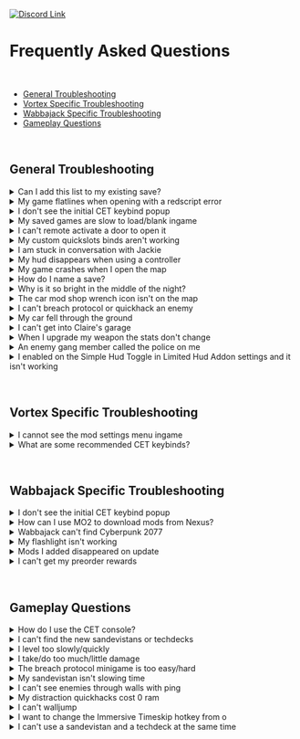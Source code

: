 [![Discord Link](https://i.imgur.com/OehZMjj.png)](https://discord.gg/eJdMQKnQVt "Discord for Support and Feedback")

# Frequently Asked Questions

&#10240;

- [General Troubleshooting](#general-troubleshooting)
- [Vortex Specific Troubleshooting](#vortex-specific-troubleshooting)
- [Wabbajack Specific Troubleshooting](#wabbajack-specific-troubleshooting)
- [Gameplay Questions](#gameplay-questions)

&#10240;

## General Troubleshooting

<details>
  <summary>Can I add this list to my existing save?</summary>
  &#10240;
  
  **You can add this list to an existing vanilla save with no issues.** If you're adding this to a previously modded save, it would depend on the mods that were   associated. Sometimes mods that add items to the game through ArchiveXL can be baked into the save, and if that mod is no longer there, would cause the game to crash.
  
  &#10240;
  
</details>

<details>
  <summary>My game flatlines when opening with a redscript error</summary>
  &#10240;
  
  **It's important to ensure that this list is installed onto a purely vanilla setup to avoid script errors and crashes from old mods.**
  
  Go to your main Cyberpunk 2077 directory and delete the **all** folders except for **"archive"**

![Clean Install 1](https://i.imgur.com/AXG7U40.png)

Additionally delete the **"mod"** folder in **"Cyberpunk 2077/archive/pc/"** 

![Clean Install 2](https://i.imgur.com/YW0s73X.png)

Now make sure you go and verify your game files through **Steam**, **GOG** or **Epic**
  
  &#10240;
  
</details>

<details>
  <summary>I don't see the initial CET keybind popup</summary>
  &#10240;
  
  Go to your main **Cyberpunk 2077 directory** to **"bin/x64/plugins/cyber_engine_tweaks"** and delete **"bindings.json"**, then restart the game.
  
  ![CET binding location](https://i.imgur.com/5BTFUBx.png)
  
   &#10240;
</details>

<details>
  <summary>My saved games are slow to load/blank ingame</summary>
  &#10240;
  
  ![picture of problem](https://i.imgur.com/XBoH5Fi.png)
  
  If you run into the error displayed above, you will want to disable cloud saves as that game setting can cause this issue.
  
  On the left side of the main menu, click on **"Settings"**
  
  ![Example settings](https://i.imgur.com/2yoHsqd.png)
  
  At the top click **"Gameplay"**
  
  ![first image](https://i.imgur.com/8W36yPc.png)
  
  Scroll down to **"Enable cross-platform Saves"** and ensure that it is turned off
  
  ![second image](https://i.imgur.com/t6QOwYM.png)
  
   &#10240;
  
</details>

<details>
  <summary>I can't remote activate a door to open it</summary>
  &#10240;
  
  ![bnet 1](https://i.imgur.com/DTkEwci.png)
  
  If you run into the above issue where there is no way to remote activate a door or window, you will need to ensure that [Better Netrunning](https://www.nexusmods.com/cyberpunk2077/mods/2302) is correctly configured. On the left side of the main menu click on **"Mods"**
  
  ![bnet 2](https://i.imgur.com/U2wROZZ.png)
  
  Go to **"Better Netrunning"**
  
  ![bnet 3](https://i.imgur.com/GxIVeTh.png)
  
  Scroll down to the **"Access Points"** section and ensure that **"Unlock Networks With No Access Points"** is enabled
  
  ![bnet 4](https://i.imgur.com/7S5GG80.png)
  
  This will correct the issue
  
  ![bnet 5](https://i.imgur.com/W3I8uMT.png)
  
   &#10240;
  
</details>

<details>
  <summary>My custom quickslots binds aren't working</summary>
  &#10240;
  
  In order for your [custom quickslots](https://www.nexusmods.com/cyberpunk2077/mods/3096) options to work, your choices that you bind in the **"Mods"** menu will need to be duplicated in CET. As an example of this, you would first choose a keybind and action for a quickslot by going to **"Mods"** on the left side of the main menu
  
  ![qslot 1](https://i.imgur.com/U2wROZZ.png)
  
  At the top, select **"QSLOTS"**
  
  ![qslot 2](https://i.imgur.com/vNUFxDF.png)
  
  Adjust **"Number of Custom Quickslots"** to be 1 or more
  
  ![qslot 3](https://i.imgur.com/F0eHCqd.png)
  
  In this example, selecting for **"food"** and selecting **"9"** as the keybind
  
  ![qslot 4](https://i.imgur.com/3LBK12M.png)
  
  Press the key you chose to bind for the CET menu in order to open it, and go to **"Bindings"**
  
  ![qslot 5](https://i.imgur.com/ICUwKoO.png)
  
  Will want to duplicate the keybind for the same slot, which was Slot 1
  
  ![qslot 6](https://i.imgur.com/HOAMy7C.png)
  
  Then save the selection, and the quickslot you have chosen will now work
  
  ![qslot 7](https://i.imgur.com/5oVjZgx.png)
  
  &#10240;
  
</details>

<details>
  <summary>I am stuck in conversation with Jackie</summary>
  &#10240;
  
  You're sitting sharing a nice moment pondering the future's opportunities with Jackie at the food stand outside of your apartment, and you need to call the car in order to "feel the factory new ride". If your hints are disabled it won't tell you what to do, but you'll want to call your vehicle, default keybind is **"V"**
  
  ![example of jackie](https://i.imgur.com/CAZD805.png)
  
  &#10240;
  
</details>

<details>
  <summary>My hud disappears when using a controller</summary>
  &#10240;
  
  ![shud](https://i.imgur.com/OuugWwr.png)
  
  The reason this option is off in **"Mod Settings"**, **"LHUD ADDONS"** is if it is on, it allows certain keys to turn off all hud elements, which can be quite annoying on controller. If you would like to turn this on but want to change the keybind you will need to go to 
  
  ```
  FOR VORTEX USERS
  ```
  
  In your main Cyberpunk 2077 directory, navigate to **"r6\input"** and open **"LimitedHUD.xml**
  
  ![shud 2](https://i.imgur.com/t8J91RJ.png)
  
  ```
  FOR WABBAJACK USERS
  ```
  
  In **MO2** in the left panel left click **"Limited Hud"** to highlight it, then right click it and select **"Open in Explorer"**
  
  ![shud 3](https://i.imgur.com/EuBGa2T.png)
  
  Navigate to **"Root\r6\Input"**
  
  ![shud 4](https://i.imgur.com/qReV98j.png)
  
  ```
  Continued for Both
  ```
  
  **"LimitedHUD.xml** can be customized to choose whatever keybinds you would like, [a full list of CDPR's method for key naming here](https://nativedb.red4ext.com/EInputKey)
  
  ![shud 5](https://i.imgur.com/ONUo751.png)
  
  &#10240;
  
</details>

<details>
  <summary>My game crashes when I open the map</summary>
  &#10240;
  
  This is associated with a **Reshade** version issue. As this list does not include and is not tested for any reshade, adding one is at your own risk, and this is one of a multitude of issues that can arise in using one
  
   &#10240;
  
</details>

<details>
  <summary>How do I name a save?</summary>
  &#10240;
  
  You're about to create a manual save, but don't just immediately click it. If you look at the top left above that you will see where you can add a name to your save
  
  ![save](https://i.imgur.com/f96LrEP.png)
  
  &#10240;
  
</details>

<details>
  <summary>Why is it so bright in the middle of the night?</summary>
  &#10240;
  
  This is a vanilla game error and has been reported to CDPR, hopefully they will patch this in the future
  
</details>

<details>
  <summary>The car mod shop wrench icon isn't on the map</summary>
  &#10240;
  
  When on your map, on the left side ensure that when on **"FILTER: CUSTOM"** that the **"DROP POINT"** section is highlighted and the wrench icon for the [Car Modification Shop](https://www.nexusmods.com/cyberpunk2077/mods/4034) will appear in Northeast Watson
  
  ![shop 1](https://i.imgur.com/AXpYYJd.png)
  ![shop 2](https://i.imgur.com/LCJ6TCd.png)
  
  &#10240;
  
</details>

<details>
  <summary>I can't breach protocol or quickhack an enemy</summary>
  &#10240;
  
 This is due to [Better Netrunning's](https://www.nexusmods.com/cyberpunk2077/mods/2302) changes to vanilla network topology
  
  ![netrun](https://i.imgur.com/40Rr5lY.png)
  
  Sometimes the quickest way into a network is an unconscious gonk
  
  &#10240;
  
</details>

<details>
  <summary>My car fell through the ground</summary>
  &#10240;
  
  This is a vanilla game error and has been reported to CDPR, hopefully they will patch this in the future
  
  &#10240;
  
</details>

<details>
  <summary>I can't get into Claire's garage</summary>
  &#10240;
  
  This was a known issue with [Immersive Bartenders](https://www.nexusmods.com/cyberpunk2077/mods/7203) which has now been fixed, but could still be an issue on a save that was running a previous version. If the issue is affecting you, the mod author has an optional file that can be added found [here](https://www.nexusmods.com/cyberpunk2077/mods/7203?tab=files)
  
  ![optional file](https://i.imgur.com/5pOgUZ1.png)
  
  His instructions for using it are
  
  ![beast 2](https://i.imgur.com/5FtutwT.png)
  
  &#10240;
  
</details>

<details>
  <summary>When I upgrade my weapon the stats don't change</summary>
  &#10240;
  
  If you notice this happening on the crafting screen, don't continue to try to upgrade the gun. Reload your save and the issue will be resolved
  
   &#10240;
  
</details>

<details>
  <summary>An enemy gang member called the police on me</summary>
  &#10240;
  
  This is associated with [Vehicle Combat](https://www.nexusmods.com/cyberpunk2077/mods/3815). At high stars, in addition to enemy reinforcements NCDP's finest can show up, as a reflection of things getting completely out of hand
  
  &#10240;
  
</details>

</details>

<details>
  <summary>I enabled on the Simple Hud Toggle in Limited Hud Addon settings and it isn't working</summary>
  &#10240;
  
  Restart your game and it will, it defaults to <kbd>F1</kbd>
  
  &#10240;
  
</details>

&#10240;

## Vortex Specific Troubleshooting

<details>
  <summary>I cannot see the mod settings menu ingame</summary>
  &#10240;
  
  This is often associated with the **Vortex Redmod Autoconversion** being toggled on. It is off by default, but if it has done the autoconversion you will need to go through a process to correct this, and you will not have to redownload the associated mods. Go to the left side of Vortex to the grey bar and click on **"Settings"**
  
  ![step 1](https://i.imgur.com/ilpBWRY.png)
  
Go to the middle top grey bar and click on **"V2077 Settings"** and ensure that **"Automatically convert old style 'archive' mods to REDmods on install"** is greyed out and is not active
  
  ![step 2](https://i.imgur.com/iSYsHmn.png)
  
  ![step 3](https://i.imgur.com/nhjRZnF.png)
  
Go to the left hand side of vortex and click on **"Mods"** on the grey bar
  
  ![step 4](https://imgur.com/qmilmkT.png)
  
 Left click on the mod at the top of the list in the middle of the screen to highlight it
  
  ![step 5](https://i.imgur.com/ZnFt4GG.png)
  
Scroll to the bottom mod in the list and shift + left click it in order to highlight all of the mods
  
  ![step 6](https://i.imgur.com/sMgjtyG.png)
  
  On the white bar that has appeared at the very bottom of the list click **"Remove"**
  
  ![step 7](https://i.imgur.com/YOX2Eh1.png)
  
  In the popup that appears ensure that **"Remove Mod"** is ticked with a blue and white checkmark, but that **"Delete Archive"** remains unticked and clear
  
  ![step 8](https://i.imgur.com/TCjQfam.png)
  
 Click **"Remove"** at the bottom right of the popup 
  
  ![step 9](https://i.imgur.com/0DZZrf9.png)
  
 In the next popup, tick the box for **"Apply to Recommended Mods"** so that a blue and white checkmark appears 
  
  ![step 10](https://i.imgur.com/DdN6SNc.png)
  
  ![step 11](https://i.imgur.com/T2FjoXZ.png)
  
Then click on **"Disable"** bottom right of the grey popup  
  
  ![step 12](https://i.imgur.com/umC3y4R.png)
  
The list of mods will now show as **"Uninstalled"** in blue
  
  ![step 13](https://i.imgur.com/gcxRfNe.png)
  
Scroll down to the mod **"Cyberpunk Thing"** and left click it 
  
  ![step 14](https://i.imgur.com/uSZAlMx.png)
  
  After highlighting **"Cyberpunk Thing"** right click it and left click **"Install"**
  
  ![step 15](https://i.imgur.com/alHSwBk.png)
  
  In the popup that appears click **"Install Now"**
  
  ![step 16](https://i.imgur.com/L2LCxFQ.png)
  
 These steps will undo the REDmod autoconversion that vortex performed and will correct your install without you having to redownload any mods
  
  &#10240;
  
</details>

<details>
  <summary>What are some recommended CET keybinds?</summary>
  &#10240;
  
  Some binding recommendations for important features
  
  ![here](https://i.imgur.com/H3FeGjQ.png)
  
  &#10240;
  
</details>

&#10240;

## Wabbajack Specific Troubleshooting

<details>
  <summary>I don't see the initial CET keybind popup</summary>
  &#10240;
  
  In **MO2**, right click on **"CT Config"** in the left hand panel and select **"Open in Explorer"** and go to **"Root/bin/x64/plugins/cyber_engine_tweaks"** and delete **"bindings.json"**, then restart the game.
  
  ![CET binding location](https://i.imgur.com/cDUXnZP.png)
  
  &#10240;
  
  </details>

<details>
  
  <summary>How can I use MO2 to download mods from Nexus?</summary>
  &#10240;
  
  In **MO2**, click on the wrench icon on the top bar
  
  ![wjack 1](https://i.imgur.com/uXQdCzn.png)
  
  In the popup click on **"Nexus"**
  
  ![wjack 2](https://i.imgur.com/mKMH2pd.png)
  
  Click on **"Associate with 'Download with manager' Links"** and approve its request
  
  ![wjack 3](https://i.imgur.com/hRtGSZI.png)
  
  &#10240;
  
</details>

<details>
  <summary>Wabbajack can't find Cyberpunk 2077</summary>
  &#10240;
  
  One common cause for this is the **Wabbajack** client not being on the same hard drive as the game install, another is forgetting to have **Steam** or **GOG** verify and reacquire files as part of doing a cleaning of your Cyberpunk 2077 install
  
  &#10240;
  
</details>

<details>
  <summary>My flashlight isn't working</summary>
  &#10240;
  
  In order to use the included mod [Simple Flashlight](https://www.nexusmods.com/cyberpunk2077/mods/2913) open the "Game Folder Files" folder in your modlist install location, and copy the archive folder into your main Cyberpunk 2077 directory

![demonstration of game folder files thing](https://media.giphy.com/media/N8oz510KVUrX2PzLBN/giphy.gif)
  
  &#10240;
  
</details>

<details>
  <summary>Mods I added disappeared on update</summary>
  &#10240;
  
  To keep some of your custom mods when updating the **Wabbajack** rename the mods in **MO2** and add [NoDelete] on the left hand MO2 pane. As example "Dawn FM" becomes "[NoDelete] Dawn FM"
  
   &#10240;
  
</details>

<details>
  <summary>I can't get my preorder rewards</summary>
  &#10240;
  
  Launching the game through MO2 means that those rewards do not populate in your game as they have to go through CDPR's launcher. The easiest workaround is to in your new game run it without the modlist active (running through **GOG** or **Steam**), go through the prologue to your apartment and get the items, then launch the game through **MO2** to use the list after that
  
  &#10240;
  
</details>

&#10240;

## Gameplay Questions

<details>
  <summary>How do I use the CET console?</summary>
  &#10240;
  
  You can find a guide on some useful CET console commands [here](https://wiki.redmodding.org/cyber-engine-tweaks/console/how-do-i)
  
   &#10240;
  
</details>

<details>
  <summary>I can't find the new sandevistans or techdecks</summary>
  &#10240;
  
  You can find the new sandevistans added by [Time Dilation Overhaul](https://www.nexusmods.com/cyberpunk2077/mods/4931) at
  
  ![locations 1](https://i.imgur.com/6PySXe7.png)
  
  You can find the new techdecks added by [Drone Companions](https://www.nexusmods.com/cyberpunk2077/mods/4520)
  
  ![locations 2](https://i.imgur.com/EBG6RLY.png)
  
  ![locations 3](https://i.imgur.com/BF7qHnT.png)
  
  &#10240;
  
</details>

<details>
  <summary>I level too slowly/quickly</summary>
  &#10240;
  
  Adjustments to leveling can be made by going to **"Mods"** in the main menu
  
  ![step 1](https://i.imgur.com/U2wROZZ.png)
  
  Go to **"RMK Mods"**
  
  ![rmk mods](https://i.imgur.com/uOJA9Yt.png)
  
  Scroll to **"Simple XP Multiplier"** and adjust any values to your liking
  
  ![simple xp mult](https://i.imgur.com/YWYtwsp.png)
  
  &#10240;
  
</details>

<details>
  <summary>I take/do too much/little damage</summary>
  &#10240;
  
  Adjustments to damage taken or done can be made by going to **"Mods"** in the main menu
  
  ![step 1](https://i.imgur.com/U2wROZZ.png)
  
  Go to **"RMK Mods"**
  
  ![rmk mods](https://i.imgur.com/uOJA9Yt.png)
  
  Scroll to the **"Damage to NPC Multiplier"** or **"Damage to Player Multiplier"** and adjust any values to your liking
  
  ![dmg npc](https://i.imgur.com/k9yXNSS.png)
  ![dmg plyr](https://i.imgur.com/8HUjNHo.png)
  
  &#10240;
  
</details>

<details>
  <summary>The breach protocol minigame is too easy/hard</summary>
  &#10240;
  
  Adjustments to the breach protocol can be made by going to **"Mods"** in the main menu
  
  ![step 1](https://i.imgur.com/U2wROZZ.png)
  
  Go to **"RMK Mods"**
  
  ![rmk mods](https://i.imgur.com/uOJA9Yt.png)
  
  Scroll to the **"Challenging Breach Minigame"** and adjust any values to your liking
  
  ![brch](https://i.imgur.com/uiiogVl.png)
  
  &#10240;
  
</details>

<details>
  <summary>My sandevistan isn't slowing time</summary>
  &#10240;
  
  With [Time Dilation Overhaul,](https://www.nexusmods.com/cyberpunk2077/mods/4931) some of the brands like Dynalar and Zetatech have very low (near real time) time dilation strength by default. Recommend staying with the defaults, but this can be adjusted by going to **"Mods"**
  
  ![step 1](https://i.imgur.com/U2wROZZ.png)
  
  and go to **"TDO"** to make any desired adjustments
  
  ![tdo menu](https://i.imgur.com/Z3ITTaW.png)
  
  &#10240;
  
</details>

<details>
  <summary>I can't see enemies through walls with ping</summary>
  &#10240;
  
  This is a purposeful balance adjustment accomplished with the included mod [Disable Highlighting Through Walls,](https://www.nexusmods.com/cyberpunk2077/mods/3314) as without it ping can lead to extreme ease combined with tech weapons, and makes stealth far less rewarding. You are still able to manually mark enemies either yourself or through the [Nano Drone](https://www.nexusmods.com/cyberpunk2077/mods/3419) and this mark will show through walls
  
  ![walls](https://i.imgur.com/MzsrFMr.png)
  ![walls 2](https://i.imgur.com/Y4MmLNr.png)
  
  &#10240;
  
</details>

<details>
  <summary>My distraction quickhacks cost 0 ram</summary>
  &#10240;
  
  This is a known [Better Netrunning](https://www.nexusmods.com/cyberpunk2077/mods/2302) issue and is a UI glitch that does not affect the actual cost, which is correctly taken from your ram. The author is aware of the issue, but since the mod adds so much it is very much worth using
  
  &#10240;
  
</details>

<details>
  <summary>I can't walljump</summary>
  &#10240;
  
  The included mod [Alternative Midair Movement and Walljumping](https://www.nexusmods.com/cyberpunk2077/mods/5160) was customized for inclusion with [Demigod's](https://www.nexusmods.com/cyberpunk2077/users/30144935) permission to have the changes associated with the cyberware **"Maneuvering System"** which can be bought at the Arroyo Ripperdoc
  
  &#10240;
  
</details>

<details>
  <summary>I want to change the Immersive Timeskip hotkey from o</summary>
  &#10240;
  
  ```
  FOR VORTEX USERS
  ```
  
  In your main Cyberpunk 2077 directory, navigate to **"r6\input"** and open **"ImmersiveTimeskip.xml**
  
  ![shud 2](https://i.imgur.com/7Ts5R9G.png)
  
  ```
  FOR WABBAJACK USERS
  ```
  
  In **MO2** in the left panel left click **"Immersive Timeskip"** to highlight it, then right click it and select **"Open in Explorer"**
  
  ![shud 3](https://i.imgur.com/t37UVF9.png)
  
  Navigate to **"Root\r6\Input"**
  
  ![shud 4](https://i.imgur.com/I7zK8Se.png)
  
  ```
  Continued for Both
  ```
  
  **"ImmersiveTimeskip.xml** can be customized to choose whatever keybinds you would like, [a full list of CDPR's method for key naming here](https://pastebin.com/nsQ1cqi8)
  
  ![shud 5](https://i.imgur.com/fHosI4t.png)
  
  &#10240;
  
</details>

<details>
  <summary>I can't use a sandevistan and a techdeck at the same time</summary>
  &#10240;
  
  This was a limitation we added for balance reasons with the mod author's permission. If you would like to change this
  
   ```
  FOR VORTEX USERS
  ```
  
  In **Vortex** in the **"Mods"** section, navigate to **"CT Config"** and right click it to **"Open in File Manager"**
  
  ![shud 2](https://i.imgur.com/HYroN5m.png)
  
  Navigate to **"CT Config\bin\x64\plugins\cyber_engine_tweaks\mods\Drone Companions\Modules"** and open the file **"Techdecks.lua"**
  
  ![2nd](https://i.imgur.com/a7D9naZ.png)
  
  ```
  FOR WABBAJACK USERS
  ```
  
  In **MO2** in the left panel left click **"CT Config"** to highlight it, then right click it and select **"Open in Explorer"**
  
  ![3nd](https://i.imgur.com/pteWnMf.png)
  
  Navigate to **"Root\bin\x64\plugins\cyber_engine_tweaks\mods\Drone Companions\Modules"** and open the file **"Techdecks.lua"**
  
  ```
  Continued for Both
  ```
  
  In **"Techdecks.lua"** go to line 2041
  
  ![techdeck 1](https://i.imgur.com/IpO9yEN.png)
  
  and adjust **"Cyberdeck"** to be **"Techdeck"** 
  
  ![techdeck 2](https://i.imgur.com/rGD3A60.png)
  
  Keep in mind this change would have to be done again when the list updates
  
  &#10240;
  
</details>
